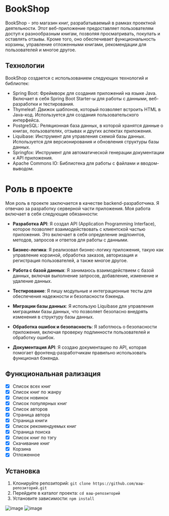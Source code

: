 # BookShop

BookShop - это магазин книг, разрабатываемый в рамках проектной деятельности. Этот веб-приложение предоставляет пользователям доступ к разнообразным книгам, позволяя просматривать, покупать и оставлять отзывы. Кроме того, оно обеспечивает функциональность корзины, управление отложенными книгами, рекомендации для пользователей и многое другое.

## Технологии

BookShop создается с использованием следующих технологий и библиотек:

- Spring Boot: Фреймворк для создания приложений на языке Java. Включает в себя Spring Boot Starter-ы для работы с данными, веб-разработки и тестирования.
- Thymeleaf: Движок шаблонов, который позволяет встроить HTML в Java-код. Используется для создания пользовательского интерфейса.
- PostgreSQL: Реляционная база данных, в которой хранятся данные о книгах, пользователях, отзывах и других аспектах приложения.
- Liquibase: Инструмент для управления схемой базы данных. Используется для версионирования и обновления структуры базы данных.
- Springfox: Инструмент для автоматической генерации документации к API приложения.
- Apache Commons IO: Библиотека для работы с файлами и вводом-выводом.

# Роль в проекте

Моя роль в проекте заключается в качестве backend-разработчика. Я отвечаю за разработку серверной части приложения. 
Моя работа включает в себя следующие обязанности:

- **Разработка API**: Я создал API (Application Programming Interface), которое позволяет взаимодействовать с клиентской частью приложения. Это включает в себя определение эндпоинтов, методов, запросов и ответов для работы с данными.

- **Бизнес-логика**: Я реализовал бизнес-логику приложения, такую как управление корзиной, обработка заказов, авторизация и регистрация пользователей, а также многое другое.

- **Работа с базой данных**: Я занимаюсь взаимодействием с базой данных, включая выполнение запросов, добавление, изменение и удаление данных.

- **Тестирование**: Я пишу модульные и интеграционные тесты для обеспечения надежности и безопасности бэкенда.

- **Миграции базы данных**: Я использую Liquibase для управления миграциями базы данных, что позволяет безопасно внедрять изменения в структуру базы данных.

- **Обработка ошибок и безопасность**: Я заботлюсь о безопасности приложения, включая проверку подлинности пользователей и обработку ошибок.

- **Документация API**: Я создаю документацию по API, которая помогает фронтенд-разработчикам правильно использовать функционал бэкенда.

## Функциональная рализация

- [x] Список всех книг
- [x] Список книг по жанру
- [x] Список новинок
- [x] Список популярных книг
- [x] Список авторов
- [x] Страница автора
- [x] Страница книги
- [x] Список рекомендуемых книг
- [x] Страница поиска
- [x] Список книг по тэгу
- [x] Скачивание книг
- [x] Корзина
- [x] Отложенное

## Установка

1. Клонируйте репозиторий: `git clone https://github.com/ваш-репозиторий.git`
2. Перейдите в каталог проекта: `cd ваш-репозиторий`
3. Установите зависимости: `npm install`

![image](https://github.com/Maxim-Zauysev/MyBookShopApp/assets/101035052/ad7e283f-6b43-4601-84a9-388b322cf63e)
![image](https://github.com/Maxim-Zauysev/MyBookShopApp/assets/101035052/6f6693a5-7380-4c1c-b369-aad378b852da)


